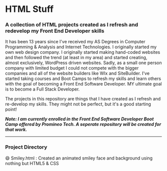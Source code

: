 # HTML Stuff
### A collection of HTML projects created as I refresh and redevelop my Front End Developer skills

It has been 13 years since I've received my AS Degrees in Computer Programming & Analysis and Internet Technologies. I originally started my own web design company. I originally started making hand-coded websites and then followed the trend (at least in my area) and started creating, almost exclusively, WordPress driven websites. Sadly, as a small one person company with limited budget I could not compete with the bigger companies and all of the website builders like WIx and SiteBuilder. I've started taking courses and Boot Camps to refresh my skills and learn others with the goal of becoming a Front End Software Developer. MY ultimate goal is to become a Full Stack Developer. 

The projects in this repository are things that I have created as I refresh and re-develop my skills. They might not be perfect, but it's a good starting point!

***Note: I am currently enrolled in the Front End Software Developer Boot Camp offered by Promineo Tech. A seperate repository will be created for that work.***

***
### Project Directory
:smile: Smiley.html : Created an animated smiley face and background using nothing but HTML5 & CSS

